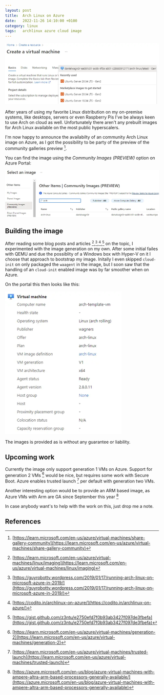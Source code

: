 ```yaml
---
layout: post
title:  Arch Linux on Azure
date:   2022-11-26 14:10:00 +0100
category: linux
tags:   archlinux azure cloud image
---
```

[![Arch Linux on Azure](/images/20221126/archlinux01.webp)](https://archlinux.org)

After years of using my favorite Linux distribution on my on-premise systems, like desktops, servers or even Raspberry Pis I've be always keen to use Arch on cloud as well. Unfortunately there aren't any prebuilt images for Arch Linux available on the most public hyperscalers.

I'm now happy to announce the availabilty of an community Arch Linux image on Azure, as I got the possibility to be party of the preview of the community galleries preview [^2].

You can find the image using the *Community Images (PREVIEW)* option on Azure Portal:

[![Community Images](/images/20221126/archlinux03.webp)](https://portal.azure.com/#create/Microsoft.VirtualMachine)

## Building the image

After reading some blog posts and articles [^1],[^5],[^6],[^7] on the topic, I experimented with the image generation on my own. After some initial failes with QEMU and due the possiblity of a Windows box with Hyper-V on it I choose that approach to bootstrap my image. Initally I even skipped `cloud-init` on only packaged the `waagent` in the image, but I soon saw that the handling of an `cloud-init` enabled image was by far smoother when on Azure.

On the portal this then looks like this:

![Virtual machine properties](/images/20221126/archlinux02.webp)

The images is provided as is without any guarantee or liability.

## Upcoming work

Currently the image only support generation 1 VMs on Azure. Support for generation 2 VMs [^3] would be nice, but requires some work with Secure Boot. Azure enables trusted launch [^4] per default with generation two VMs.

Another interesting option would be to provide an ARM based image, as Azure VMs with Arm are GA since September this year [^8]

In case anybody want's to help with the work on this, just drop me a note.

## References

[^1]: [https://learn.microsoft.com/en-us/azure/virtual-machines/linux/imaging](https://learn.microsoft.com/en-us/azure/virtual-machines/linux/imaging)
[^2]: [https://learn.microsoft.com/en-us/azure/virtual-machines/share-gallery-community](https://learn.microsoft.com/en-us/azure/virtual-machines/share-gallery-community)
[^3]: [https://learn.microsoft.com/en-us/azure/virtual-machines/generation-2](https://learn.microsoft.com/en-us/azure/virtual-machines/generation-2)
[^4]: [https://learn.microsoft.com/en-us/azure/virtual-machines/trusted-launch](https://learn.microsoft.com/en-us/azure/virtual-machines/trusted-launch)

[^5]: [https://guyrobottv.wordpress.com/2019/01/17/running-arch-linux-on-microsoft-azure-in-2019/](https://guyrobottv.wordpress.com/2019/01/17/running-arch-linux-on-microsoft-azure-in-2019/)
[^6]: [https://codito.in/archlinux-on-azure/](https://codito.in/archlinux-on-azure/)
[^7]: [https://gist.github.com/z3ntu/e2750efd7f0b93ab3427f097de3fbefa](https://gist.github.com/z3ntu/e2750efd7f0b93ab3427f097de3fbefa)
[^8]: [https://azure.microsoft.com/en-us/blog/azure-virtual-machines-with-ampere-altra-arm-based-processors-generally-available/](https://azure.microsoft.com/en-us/blog/azure-virtual-machines-with-ampere-altra-arm-based-processors-generally-available)